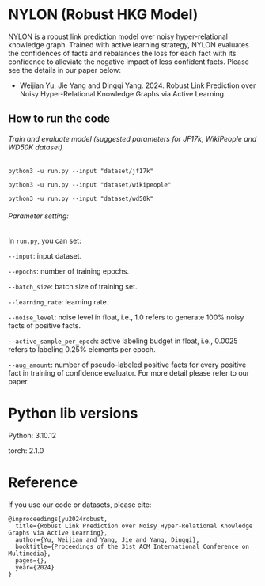 # NYLON (Robust HKG Model)

NYLON is a robust link prediction model over noisy hyper-relational knowledge graph. Trained with active learning strategy, NYLON evaluates the confidences of facts and rebalances the loss for each fact with its confidence to alleviate the negative impact of less confident facts.  Please see the details in our paper below:
- Weijian Yu, Jie Yang and Dingqi Yang. 2024. Robust Link Prediction over Noisy Hyper-Relational Knowledge Graphs via Active Learning.

## How to run the code
###### Train and evaluate model (suggested parameters for JF17k, WikiPeople and WD50K dataset)
```
python3 -u run.py --input "dataset/jf17k"

python3 -u run.py --input "dataset/wikipeople"

python3 -u run.py --input "dataset/wd50k"
```

###### Parameter setting:
In `run.py`, you can set:

`--input`: input dataset.

`--epochs`: number of training epochs.

`--batch_size`: batch size of training set.

`--learning_rate`: learning rate.

`--noise_level`: noise level in float, i.e., 1.0 refers to generate 100% noisy facts of positive facts.

`--active_sample_per_epoch`: active labeling budget in float, i.e., 0.0025 refers to labeling 0.25% elements per epoch.

`--aug_amount`: number of pseudo-labeled positive facts for every positive fact in training of confidence evaluator. For more detail please refer to our paper.

# Python lib versions
Python: 3.10.12

torch: 2.1.0

# Reference
If you use our code or datasets, please cite:
```
@inproceedings{yu2024robust,
  title={Robust Link Prediction over Noisy Hyper-Relational Knowledge Graphs via Active Learning},
  author={Yu, Weijian and Yang, Jie and Yang, Dingqi},
  booktitle={Proceedings of the 31st ACM International Conference on Multimedia},
  pages={},
  year={2024}
}
```
